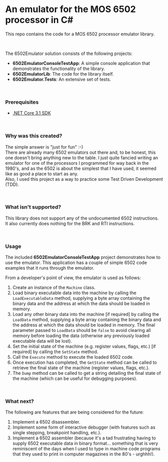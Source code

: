 # An emulator for the MOS 6502 processor in C# #

This repo contains the code for a MOS 6502 processor emulator library.

<br>

The 6502Emulator solution consists of the following projects:

- **6502EmulatorConsoleTestApp**: A simple console application that demonstrates the functionality of the library.
- **6502EmulatorLib**: The code for the library itself.
- **6502Emulator.Tests**: An extensive set of tests.

<br>

### Prerequisites

- [.NET Core 3.1 SDK](https://www.microsoft.com/net/download/core)
  
<br>

### Why was this created?

The simple answer is "just for fun" :-)  
There are already many 6502 emulators out there and, to be honest, this one doesn't bring anything new to the table. I just quite fancied writing an emulator for one of the processors I programmed for way back in the 1980's, and as the 6502 is about the simplest that I have used, it seemed like as good a place to start as any.  
Also, I used this project as a way to practice some Test Driven Development (TDD).
  
<br>

### What isn't supported?

This library does not support any of the undocumented 6502 instructions.  
It also currently does nothing for the BRK and RTI instructions.  
  
<br>

### Usage

The included **6502EmulatorConsoleTestApp** project demonstrates how to use the emulator. This application has a couple of simple 6502 code examples that it runs through the emulator.

From a developer's point of view, the emulator is used as follows:
1. Create an instance of the `Machine` class.
2. Load binary executable data into the machine by calling the `LoadExecutableData` method, supplying a byte array containing the binary data and the address at which the data should be loaded in memory.
3. Load any other binary data into the machine [if required] by calling the `LoadData` method, supplying a byte array containing the binary data and the address at which the data should be loaded in memory. The final parameter passed to `LoadData` should be `false` to avoid clearing all memory before loading the data (otherwise any previously loaded executable data will be lost).
4. Set the initial state of the machine (e.g. register values, flags, etc.) [if required] by calling the `SetState` method.
5. Call the `Execute` method to execute the loaded 6502 code.
6. Once execution has completed, the `GetState` method can be called to retrieve the final state of the machine (register values, flags, etc.).
7. The `Dump` method can be called to get a string detailing the final state of the machine (which can be useful for debugging purposes).

<br>

### What next?

The following are features that are being considered for the future:  
1. Implement a 6502 disassembler.
2. Implement some form of interactive debugger (with features such as single stepping, breakpoint handling, etc.).
3. Implement a 6502 assembler (because it's a tad frustrating having to supply 6502 executable data in binary format... something that is very reminiscent of the days when I used to type in machine code programs that they used to print in computer magazines in the 80's - urghhh!).
